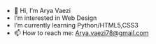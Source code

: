 - 👋 Hi, I’m Arya Vaezi
-  I’m interested in Web Design
-  I’m currently learning Python/HTML5,CSS3
- 📫 How to reach me: Arya.vaezi78@gmail.com
